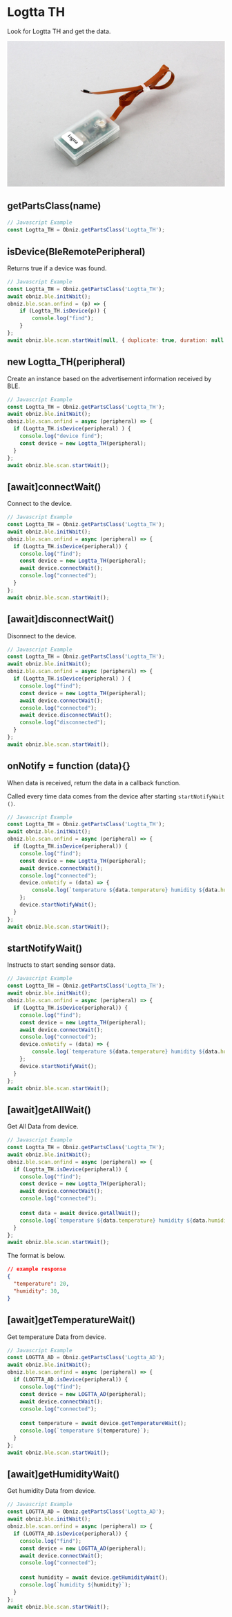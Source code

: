 # Logtta TH
Look for Logtta TH and get the data.

![](image.jpg)



## getPartsClass(name)

```javascript
// Javascript Example
const Logtta_TH = Obniz.getPartsClass('Logtta_TH');
```

## isDevice(BleRemotePeripheral)

Returns true if a device was found.

```javascript
// Javascript Example
const Logtta_TH = Obniz.getPartsClass('Logtta_TH');
await obniz.ble.initWait();
obniz.ble.scan.onfind = (p) => {
    if (Logtta_TH.isDevice(p)) {
        console.log("find");
    }
};
await obniz.ble.scan.startWait(null, { duplicate: true, duration: null });
```

## new Logtta_TH(peripheral)

Create an instance based on the advertisement information received by BLE.

```javascript
// Javascript Example
const Logtta_TH = Obniz.getPartsClass('Logtta_TH');
await obniz.ble.initWait();
obniz.ble.scan.onfind = async (peripheral) => {
  if (Logtta_TH.isDevice(peripheral) ) {
    console.log("device find");
    const device = new Logtta_TH(peripheral);
  }
};
await obniz.ble.scan.startWait();

```


## [await]connectWait()

Connect to the device.

```javascript
// Javascript Example
const Logtta_TH = Obniz.getPartsClass('Logtta_TH');
await obniz.ble.initWait();
obniz.ble.scan.onfind = async (peripheral) => {
  if (Logtta_TH.isDevice(peripheral)) {
    console.log("find");
    const device = new Logtta_TH(peripheral);
    await device.connectWait();
    console.log("connected");
  }
};
await obniz.ble.scan.startWait();
```


## [await]disconnectWait()

Disonnect to the device.

```javascript
// Javascript Example
const Logtta_TH = Obniz.getPartsClass('Logtta_TH');
await obniz.ble.initWait();
obniz.ble.scan.onfind = async (peripheral) => {
  if (Logtta_TH.isDevice(peripheral) ) {
    console.log("find");
    const device = new Logtta_TH(peripheral);
    await device.connectWait();
    console.log("connected");
    await device.disconnectWait();
    console.log("disconnected");
  }
};
await obniz.ble.scan.startWait();
```


## onNotify =  function (data){}

When data is received, return the data in a callback function.

Called every time data comes from the device after starting `` startNotifyWait () ``.

```javascript
// Javascript Example
const Logtta_TH = Obniz.getPartsClass('Logtta_TH');
await obniz.ble.initWait();
obniz.ble.scan.onfind = async (peripheral) => {
  if (Logtta_TH.isDevice(peripheral)) {
    console.log("find");
    const device = new Logtta_TH(peripheral);
    await device.connectWait();
    console.log("connected");
    device.onNotify = (data) => {
        console.log(`temperature ${data.temperature} humidity ${data.humidity}`);
    };
    device.startNotifyWait();
  }
};
await obniz.ble.scan.startWait();
```

## startNotifyWait()

Instructs to start sending sensor data.

```javascript
// Javascript Example
const Logtta_TH = Obniz.getPartsClass('Logtta_TH');
await obniz.ble.initWait();
obniz.ble.scan.onfind = async (peripheral) => {
  if (Logtta_TH.isDevice(peripheral)) {
    console.log("find");
    const device = new Logtta_TH(peripheral);
    await device.connectWait();
    console.log("connected");
    device.onNotify = (data) => {
        console.log(`temperature ${data.temperature} humidity ${data.humidity}`);
    };
    device.startNotifyWait();
  }
};
await obniz.ble.scan.startWait();
```


## [await]getAllWait()

Get All Data from device.

```javascript
// Javascript Example
const Logtta_TH = Obniz.getPartsClass('Logtta_TH');
await obniz.ble.initWait();
obniz.ble.scan.onfind = async (peripheral) => {
  if (Logtta_TH.isDevice(peripheral)) {
    console.log("find");
    const device = new Logtta_TH(peripheral);
    await device.connectWait();
    console.log("connected");
    
    const data = await device.getAllWait();
    console.log(`temperature ${data.temperature} humidity ${data.humidity}`);
  }
};
await obniz.ble.scan.startWait();
```

The format is below.

```json
// example response
{
  "temperature": 20,
  "humidity": 30, 
}
```

## [await]getTemperatureWait()

Get temperature Data from device.

```javascript
// Javascript Example
const LOGTTA_AD = Obniz.getPartsClass('Logtta_AD');
await obniz.ble.initWait();
obniz.ble.scan.onfind = async (peripheral) => {
  if (LOGTTA_AD.isDevice(peripheral)) {
    console.log("find");
    const device = new LOGTTA_AD(peripheral);
    await device.connectWait();
    console.log("connected");
    
    const temperature = await device.getTemperatureWait();
    console.log(`temperature ${temperature}`);
  }
};
await obniz.ble.scan.startWait();
```


## [await]getHumidityWait()

Get humidity Data from device.

```javascript
// Javascript Example
const LOGTTA_AD = Obniz.getPartsClass('Logtta_AD');
await obniz.ble.initWait();
obniz.ble.scan.onfind = async (peripheral) => {
  if (LOGTTA_AD.isDevice(peripheral)) {
    console.log("find");
    const device = new LOGTTA_AD(peripheral);
    await device.connectWait();
    console.log("connected");
    
    const humidity = await device.getHumidityWait();
    console.log(`humidity ${humidity}`);
  }
};
await obniz.ble.scan.startWait();
```

